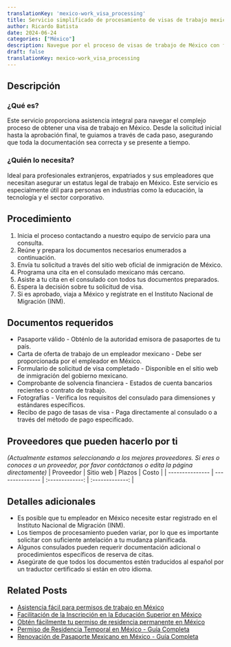 ```yaml
---
translationKey: 'mexico-work_visa_processing'
title: Servicio simplificado de procesamiento de visas de trabajo mexicanas
author: Ricardo Batista
date: 2024-06-24
categories: ["México"]
description: Navegue por el proceso de visas de trabajo de México con facilidad. Perfecto para expatriados y profesionales extranjeros.
draft: false
translationKey: mexico-work_visa_processing
---
```


## Descripción
### ¿Qué es?
Este servicio proporciona asistencia integral para navegar el complejo proceso de obtener una visa de trabajo en México. Desde la solicitud inicial hasta la aprobación final, te guiamos a través de cada paso, asegurando que toda la documentación sea correcta y se presente a tiempo.

### ¿Quién lo necesita?
Ideal para profesionales extranjeros, expatriados y sus empleadores que necesitan asegurar un estatus legal de trabajo en México. Este servicio es especialmente útil para personas en industrias como la educación, la tecnología y el sector corporativo.

## Procedimiento

1. Inicia el proceso contactando a nuestro equipo de servicio para una consulta.
2. Reúne y prepara los documentos necesarios enumerados a continuación.
3. Envía tu solicitud a través del sitio web oficial de inmigración de México.
4. Programa una cita en el consulado mexicano más cercano.
5. Asiste a tu cita en el consulado con todos tus documentos preparados.
6. Espera la decisión sobre tu solicitud de visa.
7. Si es aprobado, viaja a México y regístrate en el Instituto Nacional de Migración (INM).

## Documentos requeridos

- Pasaporte válido - Obténlo de la autoridad emisora de pasaportes de tu país.
- Carta de oferta de trabajo de un empleador mexicano - Debe ser proporcionada por el empleador en México.
- Formulario de solicitud de visa completado - Disponible en el sitio web de inmigración del gobierno mexicano.
- Comprobante de solvencia financiera - Estados de cuenta bancarios recientes o contrato de trabajo.
- Fotografías - Verifica los requisitos del consulado para dimensiones y estándares específicos.
- Recibo de pago de tasas de visa - Paga directamente al consulado o a través del método de pago especificado.

## Proveedores que pueden hacerlo por ti
_(Actualmente estamos seleccionando a los mejores proveedores. Si eres o conoces a un proveedor, por favor contáctanos o edita la página directamente)_
| Proveedor      |     Sitio web    |     Plazos       |      Costo      |
| --------------- | --------------- |  :-------------: | :-------------: |

## Detalles adicionales

- Es posible que tu empleador en México necesite estar registrado en el Instituto Nacional de Migración (INM).
- Los tiempos de procesamiento pueden variar, por lo que es importante solicitar con suficiente antelación a tu mudanza planificada.
- Algunos consulados pueden requerir documentación adicional o procedimientos específicos de reserva de citas.
- Asegúrate de que todos los documentos estén traducidos al español por un traductor certificado si están en otro idioma.
## Related Posts

- [Asistencia fácil para permisos de trabajo en México](https://tramitit.com/es/guides/mexico/permiso_de_trabajo/)
- [Facilitación de la Inscripción en la Educación Superior en México](https://tramitit.com/es/guides/mexico/inscripción_a_educación_superior/)
- [Obtén fácilmente tu permiso de residencia permanente en México](https://tramitit.com/es/guides/mexico/permiso_de_residencia_permanente/)
- [Permiso de Residencia Temporal en México - Guía Completa](https://tramitit.com/es/guides/mexico/permiso_de_residencia_temporal/)
- [Renovación de Pasaporte Mexicano en México - Guía Completa](https://tramitit.com/es/guides/mexico/pasaporte_mexicano/)